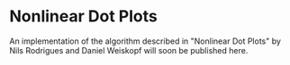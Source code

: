 # Nonlinear Dot Plots
An implementation of the algorithm described in "Nonlinear Dot Plots" by Nils Rodrigues and Daniel Weiskopf will soon be published here.
